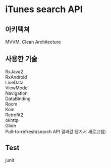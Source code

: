# iTunes search API 

## 아키텍쳐  
MVVM, Clean Architecture  

## 사용한 기술  
RxJava2  
RxAndroid  
LiveData  
ViewModel  
Navigation  
DataBinding  
Room  
Koin  
Retrofit2  
okhttp  
Glide    
Pull-to-refresh(search API 결과값 당겨서 새로고침)  

## Test  
junit

